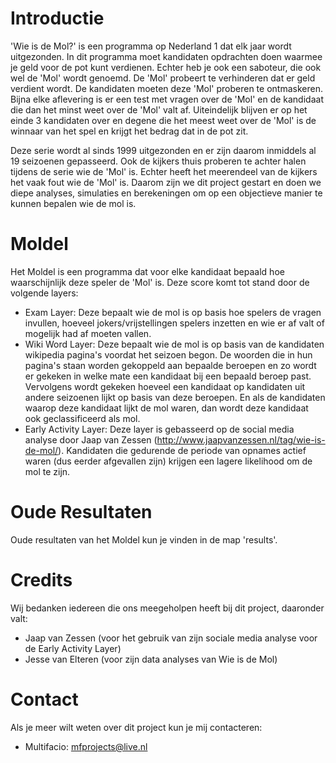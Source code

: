 # Introductie
'Wie is de Mol?' is een programma op Nederland 1 dat elk jaar wordt uitgezonden. In dit programma moet kandidaten opdrachten doen waarmee je geld voor de pot kunt verdienen. Echter heb je ook een saboteur, die ook wel de 'Mol' wordt genoemd. De 'Mol' probeert te verhinderen dat er geld verdient wordt. De kandidaten moeten deze 'Mol' proberen te ontmaskeren. Bijna elke aflevering is er een test met vragen over de 'Mol' en de kandidaat die dan het minst weet over de 'Mol' valt af. Uiteindelijk blijven er op het einde 3 kandidaten over en degene die het meest weet over de 'Mol' is de winnaar van het spel en krijgt het bedrag dat in de pot zit. 

Deze serie wordt al sinds 1999 uitgezonden en er zijn daarom inmiddels al 19 seizoenen gepasseerd. Ook de kijkers thuis proberen te achter halen tijdens de serie wie de 'Mol' is. Echter heeft het meerendeel van de kijkers het vaak fout wie de 'Mol' is. Daarom zijn we dit project gestart en doen we diepe analyses, simulaties en berekeningen om op een objectieve manier te kunnen bepalen wie de mol is.

# Moldel
Het Moldel is een programma dat voor elke kandidaat bepaald hoe waarschijnlijk deze speler de 'Mol' is. Deze score komt tot stand door de volgende layers:
* Exam Layer: Deze bepaalt wie de mol is op basis hoe spelers de vragen invullen, hoeveel jokers/vrijstellingen spelers inzetten en wie er af valt of mogelijk had af moeten vallen.
* Wiki Word Layer: Deze bepaalt wie de mol is op basis van de kandidaten wikipedia pagina's voordat het seizoen begon. De woorden die in hun pagina's staan worden gekoppeld aan bepaalde beroepen en zo wordt er gekeken in welke mate een kandidaat bij een bepaald beroep past. Vervolgens wordt gekeken hoeveel een kandidaat op kandidaten uit andere seizoenen lijkt op basis van deze beroepen. En als de kandidaten waarop deze kandidaat lijkt de mol waren, dan wordt deze kandidaat ook geclassificeerd als mol.
* Early Activity Layer: Deze layer is gebasseerd op de social media analyse door Jaap van Zessen (http://www.jaapvanzessen.nl/tag/wie-is-de-mol/). Kandidaten die gedurende de periode van opnames actief waren (dus eerder afgevallen zijn) krijgen een lagere likelihood om de mol te zijn.

# Oude Resultaten
Oude resultaten van het Moldel kun je vinden in de map 'results'.

# Credits
Wij bedanken iedereen die ons meegeholpen heeft bij dit project, daaronder valt:
* Jaap van Zessen (voor het gebruik van zijn sociale media analyse voor de Early Activity Layer)
* Jesse van Elteren (voor zijn data analyses van Wie is de Mol)

# Contact
Als je meer wilt weten over dit project kun je mij contacteren:
* Multifacio: mfprojects@live.nl
